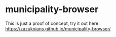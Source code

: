# municipality-browser

This is just a proof of concept, try it out here: https://zazukoians.github.io/municipality-browser/
